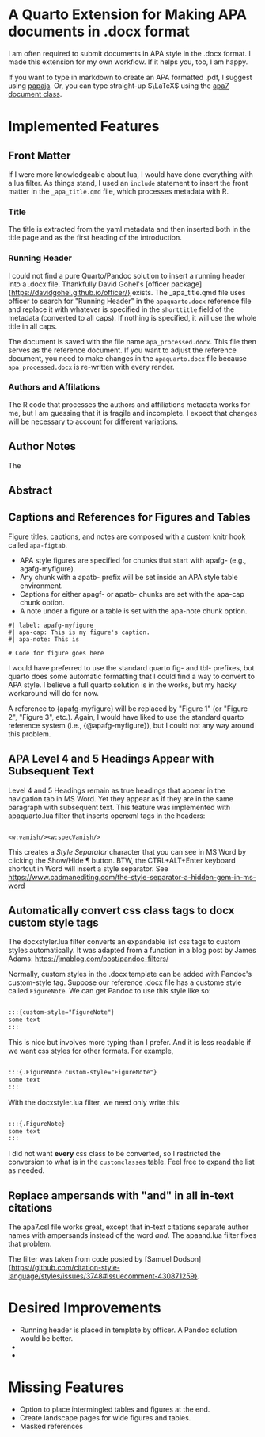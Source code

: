 
# A Quarto Extension for Making APA documents in .docx format

I am often required to submit documents in APA style in the .docx format. I made this extension for my own workflow. If it helps you, too, I am happy.

If you want to type in markdown to create an APA formatted .pdf, I suggest using [papaja](https://frederikaust.com/papaja_man/). Or, you can  type straight-up $\LaTeX$ using the [apa7 document class](https://ctan.org/pkg/apa7).

# Implemented Features

## Front Matter

If I were more knowledgeable about lua, I would have done everything with a lua filter. As things stand, I used an `include` statement to insert the front matter in the `_apa_title.qmd` file, which processes metadata with R. 


### Title

The title is extracted from the yaml metadata and then inserted both in the title page and as the first heading of the introduction.

### Running Header

I could not find a pure Quarto/Pandoc solution to insert a running header into a .docx file. Thankfully David Gohel's [officer package]{https://davidgohel.github.io/officer/} exists. The _apa_title.qmd file uses officer to search for "Running Header" in the `apaquarto.docx` reference file and replace it with whatever is specified in the `shorttitle` field of the metadata (converted to all caps). If nothing is specified, it will use the whole title in all caps. 

The document is saved with the file name `apa_processed.docx`. This file then serves as the reference document. If you want to adjust the reference document, you need to make changes in the `apaquarto.docx` file because `apa_processed.docx` is re-written with every render.

### Authors and Affilations

The R code that processes the authors and affiliations metadata works for me, but I am guessing that it is fragile and incomplete. I expect that changes will be necessary to account for different variations.

## Author Notes

The 

## Abstract


## Captions and References for Figures and Tables

Figure titles, captions, and notes are composed with a custom knitr hook called `apa-figtab`. 

* APA style figures are specified for chunks that start with apafg- (e.g., agafg-myfigure). 
* Any chunk with a apatb- prefix will be set inside an APA style table environment. 
* Captions for either apagf- or apatb- chunks are set with the apa-cap chunk option. 
* A note under a figure or a table is set with the apa-note chunk option. 

```{r}
#| label: apafg-myfigure
#| apa-cap: This is my figure's caption.
#| apa-note: This is 

# Code for figure goes here

```

I would have preferred to use the standard quarto fig- and tbl- prefixes, but quarto does some automatic formatting that I could find a way to convert to APA style. I believe a full quarto solution is in the works, but my hacky workaround will do for now.

A reference to {apafg-myfigure} will be replaced by "Figure 1" (or "Figure 2", "Figure 3", etc.). Again, I would have liked to use the standard quarto reference system (i.e., {@apafg-myfigure}), but I could not any way around this problem.

## APA Level 4 and 5 Headings Appear with Subsequent Text

Level 4 and 5 Headings remain as true headings that appear in the navigation tab in MS Word. Yet they appear as if they are in the same paragraph with subsequent text. This feature was implemented with apaquarto.lua filter that inserts openxml tags in the headers: 

```openxml

<w:vanish/><w:specVanish/>

```
This creates a *Style Separator* character that you can see in MS Word by clicking the Show/Hide ¶ button. BTW, the CTRL+ALT+Enter keyboard shortcut in Word will insert a style separator. See https://www.cadmanediting.com/the-style-separator-a-hidden-gem-in-ms-word

## Automatically convert css class tags to docx custom style tags

The docxstyler.lua filter converts an expandable list css tags to custom styles automatically. It was adapted from a function in a blog post by James Adams: https://jmablog.com/post/pandoc-filters/

Normally, custom styles in the .docx template can be added with Pandoc's custom-style tag. Suppose our reference .docx file has a custome style called `FigureNote`. We can get Pandoc to use this style like so:

```markdown

:::{custom-style="FigureNote"}
some text
:::

```

This is nice but involves more typing than I prefer. And it is less readable if we want css styles for other formats. For example, 

```markdown

:::{.FigureNote custom-style="FigureNote"}
some text
:::

```
With the docxstyler.lua filter, we need only write this:

```markdown

:::{.FigureNote}
some text
:::

```

I did not want **every** css class to be converted, so I restricted the conversion to what is in the `customclasses` table. Feel free to expand the list as needed.


## Replace ampersands with "and" in all in-text citations

The apa7.csl file works great, except that in-text citations separate author names with ampersands instead of the word *and*. The apaand.lua filter fixes that problem.

The filter was taken from code posted by [Samuel Dodson]{https://github.com/citation-style-language/styles/issues/3748#issuecomment-430871259}.





# Desired Improvements

* Running header is placed in template by officer. A Pandoc solution would be better.
* 
* 

# Missing Features

* Option to place intermingled tables and figures at the end.
* Create landscape pages for wide figures and tables.
* Masked references
